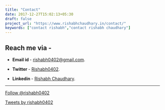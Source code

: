 ```yaml
---
title: "Contact"
date: 2017-12-27T15:02:13+05:30
draft: false
project_url: "https://www.rishabhchaudhary.in/contact/"
keywords: ["contact rishabh","contact rishabh chaudhary"]
---
```


## Reach me via -
* **Email id  <i style="color: maroon" class='fa fa-envelope'></i>** - [rishabh0402@gmail.com](mailto:rishabh0402@gmail.com?Subject=Hi%20Rishabh).

* **Twitter  <i class='fa fa-twitter'></i>** - [Rishabh0402](https://twitter.com/Rishabh0402).

* **Linkedin  <i class='fa fa-linkedin'></i>** - [Rishabh Chaudhary](https://www.linkedin.com/in/rishabh-chaudhary-0402/).

______________________


<a href="https://twitter.com/rishabh0402?ref_src=twsrc%5Etfw" class="twitter-follow-button" data-show-count="false">Follow @rishabh0402</a><script async src="https://platform.twitter.com/widgets.js" charset="utf-8"></script>

<a class="twitter-timeline" href="https://twitter.com/rishabh0402?ref_src=twsrc%5Etfw">Tweets by rishabh0402</a> <script async src="https://platform.twitter.com/widgets.js" charset="utf-8"></script> 